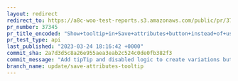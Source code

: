 ```yaml
---
layout: redirect
redirect_to: https://a8c-woo-test-reports.s3.amazonaws.com/public/pr/37345/api/index.html
pr_number: 37345
pr_title_encoded: "Show+tooltip+in+Save+attributes+button+instead+of+using+title+attribute"
pr_test_type: api
last_published: "2023-03-24 18:16:42 +0000"
commit_sha: 2a7d3d5c8a26e955aea3eab2c524c0de0fb382f3
commit_message: "Add tipTip and disabled logic to create variations button"
branch_name: update/save-attributes-tooltip
---
```

